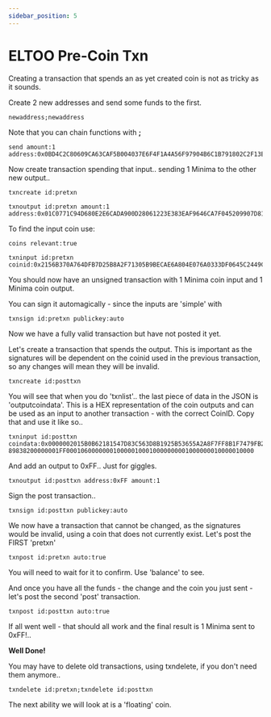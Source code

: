 ```yaml
---
sidebar_position: 5
---
```


# ELTOO Pre-Coin Txn

Creating a transaction that spends an as yet created coin is not as tricky as it sounds.

Create 2 new addresses and send some funds to the first.

~~~~
newaddress;newaddress
~~~~
Note that you can chain functions with **;**

~~~~
send amount:1 address:0x0BD4C2C80609CA63CAF5B004037E6F4F1A4A56F97904B6C1B791802C2F13E504
~~~~

Now create transaction spending that input.. sending 1 Minima to the other new output..

~~~~
txncreate id:pretxn
~~~~

~~~~
txnoutput id:pretxn amount:1 address:0x01C0771C94D680E2E6CADA900D28061223E383EAF9646CA7F045209907D81DA7
~~~~

To find the input coin use:

~~~~
coins relevant:true
~~~~

~~~~
txninput id:pretxn coinid:0x2156B370A764DFB7D25B8A2F71305B9BECAE6A804E076A0333DF0645C2449CB3
~~~~

You should now have an unsigned transaction with 1 Minima coin input and 1 Minima coin output.

You can sign it automagically - since the inputs are 'simple' with
~~~~
txnsign id:pretxn publickey:auto
~~~~

Now we have a fully valid transaction but have not posted it yet.

Let's create a transaction that spends the output. This is important as the signatures will be dependent on the coinid used in the previous transaction, so any changes will mean they will be invalid.

~~~~
txncreate id:posttxn
~~~~

You will see that when you do 'txnlist'.. the last piece of data in the JSON is 'outputcoindata'. This is a HEX representation of the coin outputs and can be used as an input to another transaction - with the correct CoinID. Copy that and use it like so..

~~~~
txninput id:posttxn coindata:0x0000002015B0B62181547D83C563D8B1925B53655A2A8F7FF8B1F7479FB202829B 89838200000001FF0001060000000100000100010000000001000000010000010000
~~~~

And add an output to 0xFF.. Just for giggles.

~~~~
txnoutput id:posttxn address:0xFF amount:1
~~~~

Sign the post transaction..

~~~~
txnsign id:posttxn publickey:auto
~~~~

We now have a transaction that cannot be changed, as the signatures would be invalid, using a coin that does not currently exist.
Let's post the FIRST 'pretxn'

~~~~
txnpost id:pretxn auto:true
~~~~

You will need to wait for it to confirm. Use 'balance' to see. 

And once you have all the funds - the change and the coin you just sent - let's post the second 'post' transaction.
~~~~
txnpost id:posttxn auto:true
~~~~

If all went well - that should all work and the final result is 1 Minima sent to 0xFF!..

**Well Done!**

You may have to delete old transactions, using txndelete, if you don't need them anymore..

~~~~
txndelete id:pretxn;txndelete id:posttxn
~~~~

The next ability we will look at is a 'floating' coin.
